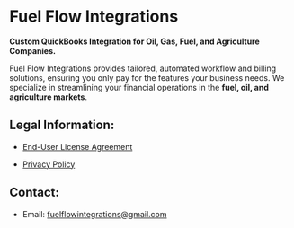 # Fuel Flow Integrations

**Custom QuickBooks Integration for Oil, Gas, Fuel, and Agriculture Companies.**

Fuel Flow Integrations provides tailored, automated workflow and billing solutions, ensuring you only pay for the features your business needs. We specialize in streamlining your financial operations in the **fuel, oil, and agriculture markets**.

## Legal Information:

* [End-User License Agreement](https://github.com/codystewy/fuelflowintegrations/blob/main/EULA.md)

* [Privacy Policy](https://github.com/codystewy/fuelflowintegrations/blob/main/privacy_policy.md)

## Contact:

* Email: fuelflowintegrations@gmail.com

